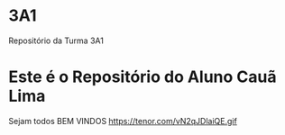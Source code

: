 # 3A1
Repositório da Turma 3A1
# Este é o Repositório do Aluno Cauã Lima
Sejam todos BEM VINDOS
https://tenor.com/vN2qJDlaiQE.gif


